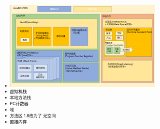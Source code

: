 - ![image.png](../assets/image_1673252384599_0.png)
- 虚拟机栈
- 本地方法栈
- PC计数器
- 堆
- 方法区 1.8改为了 元空间
- 直接内存